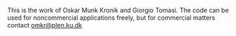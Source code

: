 This is the work of Oskar Munk Kronik and Giorgio Tomasi. The code can be used for noncommercial applications freely, but for commercial matters contact omkr@plen.ku.dk
